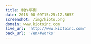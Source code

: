 ```yaml
---
title: 制作事例
date: 2018-08-09T15:25:12.565Z
screenshot: /img/kioto.png
domain: www.kiotoinc.com
live_url: 'http://www.kiotoinc.com/'
back_url: '/en/#works'
---
```



